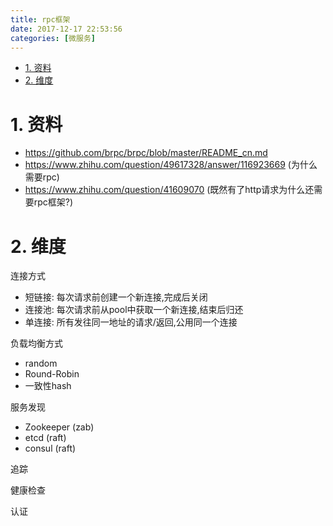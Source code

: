```yaml
---
title: rpc框架
date: 2017-12-17 22:53:56
categories: [微服务]
---
```


<!-- TOC -->

- [1. 资料](#1-资料)
- [2. 维度](#2-维度)

<!-- /TOC -->

<a id="markdown-1-资料" name="1-资料"></a>
# 1. 资料

* https://github.com/brpc/brpc/blob/master/README_cn.md
* https://www.zhihu.com/question/49617328/answer/116923669 (为什么需要rpc)
* https://www.zhihu.com/question/41609070 (既然有了http请求为什么还需要rpc框架?)


<a id="markdown-2-维度" name="2-维度"></a>
# 2. 维度

连接方式
* 短链接: 每次请求前创建一个新连接,完成后关闭
* 连接池: 每次请求前从pool中获取一个新连接,结束后归还
* 单连接: 所有发往同一地址的请求/返回,公用同一个连接

负载均衡方式
* random
* Round-Robin
* 一致性hash

服务发现
* Zookeeper (zab)
* etcd (raft)
* consul (raft)

追踪

健康检查

认证

